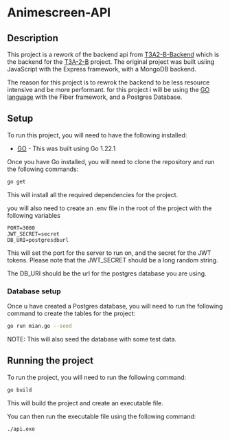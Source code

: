 # Animescreen-API

## Description

This project is a rework of the backend api from [T3A2-B-Backend](https://github.com/finleyjepson/T3A2-B-Backend) which is the backend for the [T3A-2-B](https://github.com/finleyjepson/T3A2-B-Frontend) project. The original project was built usiing JavaScript with the Express framework, with a MongoDB backend.

The reason for this project is to rewrok the backend to be less resource intensive and be more performant.
for this project i will be using the [GO language](https://go.dev/) with the Fiber framework, and a Postgres Database.

## Setup
To run this project, you will need to have the following installed:
- [GO](https://go.dev/dl/) - This was built using Go 1.22.1

Once you have Go installed, you will need to clone the repository and run the following commands:
```bash
go get
```
This will install all the required dependencies for the project.

you will also need to create an .env file in the root of the project with the following variables
```env
PORT=3000
JWT_SECRET=secret
DB_URI=postgresdburl
```
This will set the port for the server to run on, and the secret for the JWT tokens.
Please note that the JWT_SECRET should be a long random string.

The DB_URI should be the url for the postgres database you are using.

### Database setup

Once u have created a Postgres database, you will need to run the following command to create the tables for the project:
```bash
go run mian.go --seed
```

NOTE: This will also seed the database with some test data.


## Running the project

To run the project, you will need to run the following command:
```bash
go build
```
This will build the project and create an executable file. 

You can then run the executable file using the following command:
```bash
./api.exe
```